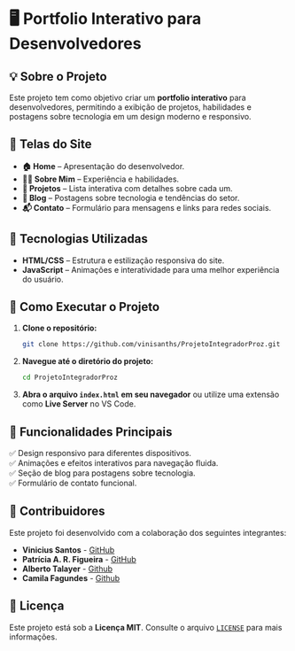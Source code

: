 # 🖥️ Portfolio Interativo para Desenvolvedores

## 💡 Sobre o Projeto

Este projeto tem como objetivo criar um **portfolio interativo** para desenvolvedores, permitindo a exibição de projetos, habilidades e postagens sobre tecnologia em um design moderno e responsivo.

## 📌 Telas do Site

- **🏠 Home** – Apresentação do desenvolvedor.
- **👨‍💻 Sobre Mim** – Experiência e habilidades.
- **📂 Projetos** – Lista interativa com detalhes sobre cada um.
- **📝 Blog** – Postagens sobre tecnologia e tendências do setor.
- **📬 Contato** – Formulário para mensagens e links para redes sociais.

## 🔧 Tecnologias Utilizadas

- **HTML/CSS** – Estrutura e estilização responsiva do site.
- **JavaScript** – Animações e interatividade para uma melhor experiência do usuário.

## 🚀 Como Executar o Projeto

1. **Clone o repositório:**
   ```bash
   git clone https://github.com/vinisanths/ProjetoIntegradorProz.git
   ```
2. **Navegue até o diretório do projeto:**
   ```bash
   cd ProjetoIntegradorProz
   ```
3. **Abra o arquivo `index.html` em seu navegador** ou utilize uma extensão como **Live Server** no VS Code.

## 📌 Funcionalidades Principais

✅ Design responsivo para diferentes dispositivos.  
✅ Animações e efeitos interativos para navegação fluida.  
✅ Seção de blog para postagens sobre tecnologia.  
✅ Formulário de contato funcional.  

## 🤝 Contribuidores

Este projeto foi desenvolvido com a colaboração dos seguintes integrantes:

- **Vinicius Santos** - [GitHub](https://github.com/vinisanths)
- **Patrícia A. R. Figueira** - [GitHub](https://github.com/PatthyPotter)
- **Alberto Talayer** - [Github](https://github.com/CarlosTalayer)
- **Camila Fagundes** - [Github](https://github.com/camilafagundes)

## 📜 Licença

Este projeto está sob a **Licença MIT**. Consulte o arquivo [`LICENSE`](LICENSE) para mais informações.
